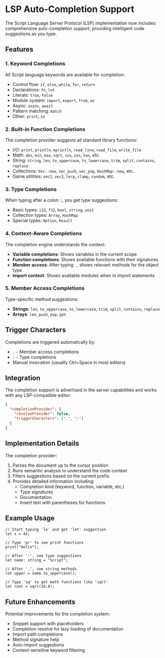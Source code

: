 # LSP Auto-Completion Support

The Script Language Server Protocol (LSP) implementation now includes comprehensive auto-completion support, providing intelligent code suggestions as you type.

## Features

### 1. Keyword Completions
All Script language keywords are available for completion:
- Control flow: `if`, `else`, `while`, `for`, `return`
- Declarations: `fn`, `let`
- Literals: `true`, `false`
- Module system: `import`, `export`, `from`, `as`
- Async: `async`, `await`
- Pattern matching: `match`
- Other: `print`, `in`

### 2. Built-in Function Completions
The completion provider suggests all standard library functions:
- I/O: `print`, `println`, `eprintln`, `read_line`, `read_file`, `write_file`
- Math: `abs`, `min`, `max`, `sqrt`, `sin`, `cos`, `tan`, etc.
- String: `string_len`, `to_uppercase`, `to_lowercase`, `trim`, `split`, `contains`, `replace`
- Collections: `Vec::new`, `vec_push`, `vec_pop`, `HashMap::new`, etc.
- Game utilities: `vec2`, `vec3`, `lerp`, `clamp`, `random`, etc.

### 3. Type Completions
When typing after a colon `:`, you get type suggestions:
- Basic types: `i32`, `f32`, `bool`, `string`, `unit`
- Collection types: `Array`, `HashMap`
- Special types: `Option`, `Result`

### 4. Context-Aware Completions
The completion engine understands the context:
- **Variable completions**: Shows variables in the current scope
- **Function completions**: Shows available functions with their signatures
- **Member access**: After typing `.`, shows relevant methods for the object type
- **Import context**: Shows available modules when in import statements

### 5. Member Access Completions
Type-specific method suggestions:
- **Strings**: `len`, `to_uppercase`, `to_lowercase`, `trim`, `split`, `contains`, `replace`
- **Arrays**: `len`, `push`, `pop`, `get`

## Trigger Characters

Completions are triggered automatically by:
- `.` - Member access completions
- `:` - Type completions
- Manual invocation (usually Ctrl+Space in most editors)

## Integration

The completion support is advertised in the server capabilities and works with any LSP-compatible editor:

```json
{
  "completionProvider": {
    "resolveProvider": false,
    "triggerCharacters": [".", ":"]
  }
}
```

## Implementation Details

The completion provider:
1. Parses the document up to the cursor position
2. Runs semantic analysis to understand the code context
3. Filters suggestions based on the current prefix
4. Provides detailed information including:
   - Completion kind (keyword, function, variable, etc.)
   - Type signatures
   - Documentation
   - Insert text with parentheses for functions

## Example Usage

```script
// Start typing 'le' and get 'let' suggestion
let x = 42;

// Type 'pr' to see print functions
print("Hello");

// After ':', see type suggestions
let name: string = "Script";

// After '.', see string methods
let upper = name.to_uppercase();

// Type 'sq' to get math functions like 'sqrt'
let root = sqrt(16.0);
```

## Future Enhancements

Potential improvements for the completion system:
- Snippet support with placeholders
- Completion resolve for lazy loading of documentation
- Import path completions
- Method signature help
- Auto-import suggestions
- Context-sensitive keyword filtering